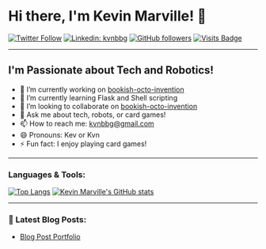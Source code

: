 # Hi there, I'm Kevin Marville! 👋

[![Twitter Follow](https://img.shields.io/twitter/follow/techandstream?style=social)](https://twitter.com/techandstream)
[![Linkedin: kvnbbg](https://img.shields.io/badge/-kvnbbg-blue?style=flat-square&logo=Linkedin&logoColor=white&link=https://www.linkedin.com/in/kvnbbg/)](https://www.linkedin.com/in/kvnbbg/)
[![GitHub followers](https://img.shields.io/github/followers/kvnbbg?label=Follow&style=social)](https://github.com/kvnbbg)
[![Visits Badge](https://badges.pufler.dev/visits/kvnbbg/bookish-octo-invention)](https://github.com/kvnbbg/bookish-octo-invention)

---

## I'm Passionate about Tech and Robotics!

- 🔭 I’m currently working on [bookish-octo-invention](https://github.com/kvnbbg/bookish-octo-invention)
- 🌱 I’m currently learning Flask and Shell scripting
- 👯 I’m looking to collaborate on [bookish-octo-invention](https://github.com/kvnbbg/bookish-octo-invention)
- 💬 Ask me about tech, robots, or card games!
- 📫 How to reach me: kvnbbg@gmail.com
- 😄 Pronouns: Kev or Kvn
- ⚡ Fun fact: I enjoy playing card games!

---

### Languages & Tools:

[![Top Langs](https://github-readme-stats.vercel.app/api/top-langs/?username=kvnbbg&layout=compact)](https://github.com/kvnbbg)
[![Kevin Marville's GitHub stats](https://github-readme-stats.vercel.app/api?username=kvnbbg&show_icons=true&theme=radical)](https://github.com/kvnbbg)

---

### 📕 Latest Blog Posts:

<!-- BLOG-POST-LIST:START -->
- [Blog Post Portfolio](https://kvnbbg-creations.io)
<!-- BLOG-POST-LIST:END -->
